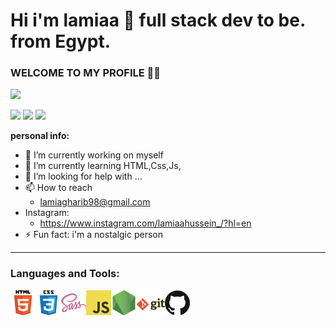 # Hi i'm lamiaa 👋 full stack dev to be. from Egypt.
### WELCOME TO MY PROFILE 👋👋

![](https://i.imgur.com/vgmMgqE.jpg)

<p>
  <a href="mailto:lamiaghaib98@gmail.com?subject=[GitHub]%20Let's Chat&body=Hi lamiaa%2C%0A%0AI wanted to ask you about ...">
    <img src="https://img.shields.io/badge/Ask%20me-anything-1abc9c.svg"/></a>
  <img src="https://img.shields.io/badge/Front End-Vue.js-42b883"/>
  <img src="https://img.shields.io/badge/OS-Ubuntu-dd4814"/>
</p>

**personal info:**

- 🔭 I’m currently working on myself
-  🌱 I’m currently learning HTML,Css,Js,
-  🤔 I’m looking for help with ...
-  📫 How to reach 
   - lamiagharib98@gmail.com
-  Instagram:
   -   https://www.instagram.com/lamiaahussein_/?hl=en
-  ⚡ Fun fact: i'm a nostalgic person


---


### Languages and Tools:
 
<code><img align="left" alt="HTML5" width="8%" src="https://raw.githubusercontent.com/github/explore/80688e429a7d4ef2fca1e82350fe8e3517d3494d/topics/html/html.png" /></code>
<code><img align="left" alt="CSS3" width="8%" src="https://raw.githubusercontent.com/github/explore/80688e429a7d4ef2fca1e82350fe8e3517d3494d/topics/css/css.png" /></code>
<code><img align="left" alt="Sass" width="8%" src="https://raw.githubusercontent.com/github/explore/80688e429a7d4ef2fca1e82350fe8e3517d3494d/topics/sass/sass.png" /></code>
<code><img align="left" alt="JavaScript" width="8%" src="https://raw.githubusercontent.com/github/explore/80688e429a7d4ef2fca1e82350fe8e3517d3494d/topics/javascript/javascript.png" /></code>
<code><img align="left" alt="Node.js" width="8%" src="https://raw.githubusercontent.com/github/explore/80688e429a7d4ef2fca1e82350fe8e3517d3494d/topics/nodejs/nodejs.png" /></code>
<code><img align="left" alt="Git" width="9%" src="https://raw.githubusercontent.com/github/explore/80688e429a7d4ef2fca1e82350fe8e3517d3494d/topics/git/git.png" /></code>
<code><img align="left" alt="GitHub" width="8%" src="https://raw.githubusercontent.com/github/explore/78df643247d429f6cc873026c0622819ad797942/topics/github/github.png" /></code>
  
